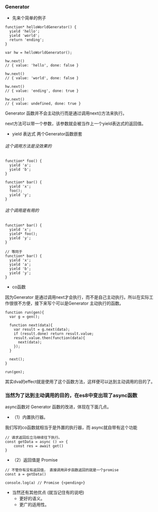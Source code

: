 ### Generator 

+ 先来个简单的例子


```
function* helloWorldGenerator() {
  yield 'hello';
  yield 'world';
  return 'ending';
}

var hw = helloWorldGenerator();

hw.next()
// { value: 'hello', done: false }

hw.next()
// { value: 'world', done: false }

hw.next()
// { value: 'ending', done: true }

hw.next()
// { value: undefined, done: true }
```

Generator 函数并不会主动执行而是通过调用next()方法来执行。


next方法可以带一个参数，该参数就会被当作上一个yield表达式的返回值。


+ yield 表达式 两个Generator函数嵌套


###### 这个调用方法是没效果的

```
function* foo() {
  yield 'a';
  yield 'b';
}

function* bar() {
  yield 'x';
  foo();
  yield 'y';
}
```

###### 这个调用是有用的
```
function* bar() {
  yield 'x';
  yield* foo();
  yield 'y';
}

// 等同于
function* bar() {
  yield 'x';
  yield 'a';
  yield 'b';
  yield 'y';
}
```

+ co函数

因为Generator 是通过调用next才会执行，而不是自己主动执行。所以在实际工作很很不方便，接下来写个可以是Generator 主动执行的函数。

```
function run(gen){
  var g = gen();

  function next(data){
    var result = g.next(data);
    if (result.done) return result.value;
    result.value.then(function(data){
      next(data);
    });
  }

  next();
}

run(gen);
```

其实dva的effect就是使用了这个函数方法，这样便可以达到主动调用的目的了。


### 当然为了达到主动调用的目的，在es8中变出现了async函数

async函数对 Generator 函数的改进，体现在下面几点。

+ （1）内置执行器。


我们写的co函数就相当于是外置的执行器，而 async就自带有这个功能

```
// 请求返回后立马继续往下执行。
const getData = async () => {
    const res = await get()
}
```

+ （2）返回值是 Promise


```
// 不管你有没有返回值， 直接调用异步函数返回的就是一个promise
const a = getData() 

console.log(a) // Promise {<pending>}
```

+ 当然还有其他优点 (就当记住有的说吧)
    + 更好的语义。
    + 更广的适用性。


